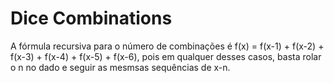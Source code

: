 # Dice Combinations

A fórmula recursiva para o número de combinações é f(x) = f(x-1) + f(x-2) + f(x-3) + f(x-4) + f(x-5) + f(x-6), pois em qualquer desses casos, basta rolar o n no dado e seguir as mesmsas sequências de x-n.
